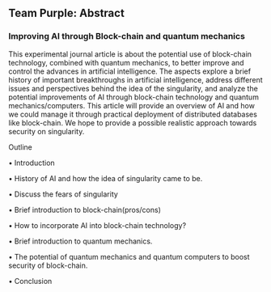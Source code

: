 ## Team Purple: Abstract

### Improving AI through Block-chain and quantum mechanics

This experimental journal article is about the potential use of block-chain technology, combined with quantum mechanics, to better improve and control the advances in artificial intelligence. The aspects explore a brief history of important breakthroughs in artificial intelligence, address different issues and perspectives behind the idea of the singularity, and analyze the potential improvements of AI through block-chain technology and quantum mechanics/computers. This article will provide an overview of AI and how we could manage it through practical deployment of distributed databases like block-chain. We hope to provide a possible realistic approach towards security on singularity. 


Outline

•	Introduction

•	History of AI and how the idea of singularity came to be. 

•	Discuss the fears of singularity

•	Brief introduction to block-chain(pros/cons)

•	How to incorporate AI into block-chain technology?

•	Brief introduction to quantum mechanics.

•	The potential of quantum mechanics and quantum computers to boost security of block-chain. 

•	Conclusion 
